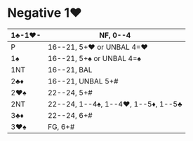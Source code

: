 # Negative 1♥

| 1♣-1♥- | NF, 0--4 |
|--------|----------|
| P      | 16--21, 5+♥ or UNBAL 4=♥
| 1♠     | 16--21, 5+♠ or UNBAL 4=♠
| 1NT    | 16--21, BAL
| 2♣♦    | 16--21, UNBAL 5+#
| 2♥♠    | 22--24, 5+#
| 2NT    | 22--24, 1--4♠, 1--4♥, 1--5♦, 1--5♣
| 3♣♦    | 22--24, 6+#
| 3♥♠    | FG, 6+#
